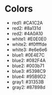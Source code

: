 # Colors
* red1: #CA1C2A
* red2: #8a131d
* red2: #4A0A10
* white1: #E0E0E0
* white2: #f0ffffde
* white3: #e6e6e6
* blue1: #0E4E7C
* blue2: #082F4A
* blue2: #003b71
* blue3: #5398C9
* blue4: #95B9D2
* gray1: #31353B
* gray2: #87898d